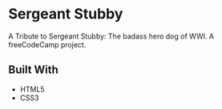 # Sergeant Stubby
A Tribute to Sergeant Stubby: The badass hero dog of WWI. A freeCodeCamp project.

## Built With
* HTML5
* CSS3
